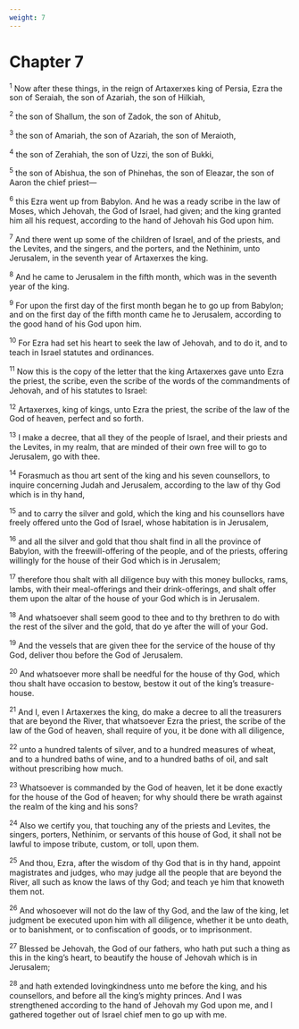 ```yaml
---
weight: 7
---
```


# Chapter 7

<sup>1</sup> Now after these things, in the reign of Artaxerxes king of Persia, Ezra the son of Seraiah, the son of Azariah, the son of Hilkiah, 

<sup>2</sup> the son of Shallum, the son of Zadok, the son of Ahitub, 

<sup>3</sup> the son of Amariah, the son of Azariah, the son of Meraioth, 

<sup>4</sup> the son of Zerahiah, the son of Uzzi, the son of Bukki, 

<sup>5</sup> the son of Abishua, the son of Phinehas, the son of Eleazar, the son of Aaron the chief priest— 

<sup>6</sup> this Ezra went up from Babylon. And he was a ready scribe in the law of Moses, which Jehovah, the God of Israel, had given; and the king granted him all his request, according to the hand of Jehovah his God upon him. 

<sup>7</sup> And there went up some of the children of Israel, and of the priests, and the Levites, and the singers, and the porters, and the Nethinim, unto Jerusalem, in the seventh year of Artaxerxes the king. 

<sup>8</sup> And he came to Jerusalem in the fifth month, which was in the seventh year of the king. 

<sup>9</sup> For upon the first day of the first month began he to go up from Babylon; and on the first day of the fifth month came he to Jerusalem, according to the good hand of his God upon him. 

<sup>10</sup> For Ezra had set his heart to seek the law of Jehovah, and to do it, and to teach in Israel statutes and ordinances. 

<sup>11</sup> Now this is the copy of the letter that the king Artaxerxes gave unto Ezra the priest, the scribe, even the scribe of the words of the commandments of Jehovah, and of his statutes to Israel: 

<sup>12</sup> Artaxerxes, king of kings, unto Ezra the priest, the scribe of the law of the God of heaven, perfect and so forth. 

<sup>13</sup> I make a decree, that all they of the people of Israel, and their priests and the Levites, in my realm, that are minded of their own free will to go to Jerusalem, go with thee. 

<sup>14</sup> Forasmuch as thou art sent of the king and his seven counsellors, to inquire concerning Judah and Jerusalem, according to the law of thy God which is in thy hand, 

<sup>15</sup> and to carry the silver and gold, which the king and his counsellors have freely offered unto the God of Israel, whose habitation is in Jerusalem, 

<sup>16</sup> and all the silver and gold that thou shalt find in all the province of Babylon, with the freewill-offering of the people, and of the priests, offering willingly for the house of their God which is in Jerusalem; 

<sup>17</sup> therefore thou shalt with all diligence buy with this money bullocks, rams, lambs, with their meal-offerings and their drink-offerings, and shalt offer them upon the altar of the house of your God which is in Jerusalem. 

<sup>18</sup> And whatsoever shall seem good to thee and to thy brethren to do with the rest of the silver and the gold, that do ye after the will of your God. 

<sup>19</sup> And the vessels that are given thee for the service of the house of thy God, deliver thou before the God of Jerusalem. 

<sup>20</sup> And whatsoever more shall be needful for the house of thy God, which thou shalt have occasion to bestow, bestow it out of the king’s treasure-house. 

<sup>21</sup> And I, even I Artaxerxes the king, do make a decree to all the treasurers that are beyond the River, that whatsoever Ezra the priest, the scribe of the law of the God of heaven, shall require of you, it be done with all diligence, 

<sup>22</sup> unto a hundred talents of silver, and to a hundred measures of wheat, and to a hundred baths of wine, and to a hundred baths of oil, and salt without prescribing how much. 

<sup>23</sup> Whatsoever is commanded by the God of heaven, let it be done exactly for the house of the God of heaven; for why should there be wrath against the realm of the king and his sons? 

<sup>24</sup> Also we certify you, that touching any of the priests and Levites, the singers, porters, Nethinim, or servants of this house of God, it shall not be lawful to impose tribute, custom, or toll, upon them. 

<sup>25</sup> And thou, Ezra, after the wisdom of thy God that is in thy hand, appoint magistrates and judges, who may judge all the people that are beyond the River, all such as know the laws of thy God; and teach ye him that knoweth them not. 

<sup>26</sup> And whosoever will not do the law of thy God, and the law of the king, let judgment be executed upon him with all diligence, whether it be unto death, or to banishment, or to confiscation of goods, or to imprisonment. 

<sup>27</sup> Blessed be Jehovah, the God of our fathers, who hath put such a thing as this in the king’s heart, to beautify the house of Jehovah which is in Jerusalem; 

<sup>28</sup> and hath extended lovingkindness unto me before the king, and his counsellors, and before all the king’s mighty princes. And I was strengthened according to the hand of Jehovah my God upon me, and I gathered together out of Israel chief men to go up with me. 


